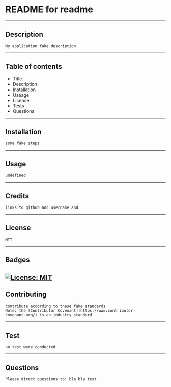 
# README for readme
---
## Description
    My application fake description
---
## Table of contents
* Title
* Description
* Installation
* Useage
* License
* Tests
* Questions
---

## Installation
    some fake steps
---
## Usage 
    undefined
---
## Credits 
    links to github and username and 
---
## License
    MIT
---
## Badges 

   [![License: MIT](https://img.shields.io/badge/License-MIT-yellow.svg)](https://opensource.org/licenses/MIT)
---

## Contributing 
    contribute according to these fake standards
    Note: the [Contributor Covenant](https://www.contributor-covenant.org/) is an industry standard
---

## Test
    no test were conducted
---

## Questions
    Please direct questions to: bla bla test
